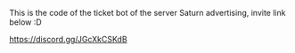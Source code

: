 This is the code of the ticket bot of the server Saturn advertising, invite link below :D

https://discord.gg/JGcXkCSKdB

